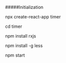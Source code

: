 #####Initialization

npx create-react-app timer

cd timer

npm install rxjs

npm install -g less

npm start